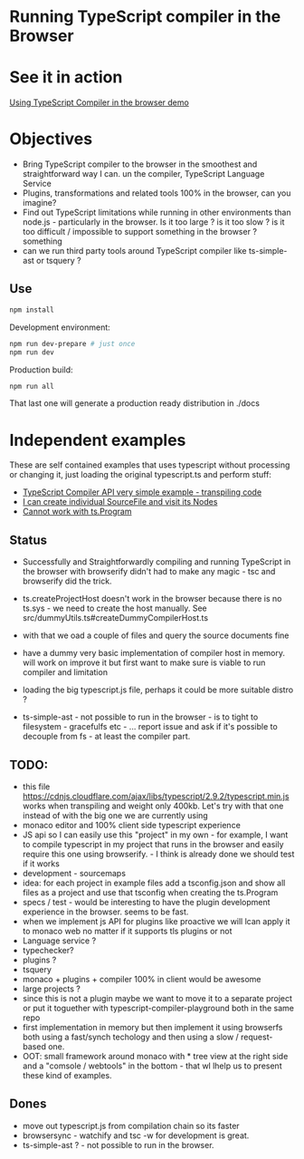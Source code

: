# Running TypeScript compiler in the Browser

# See it in action

[Using TypeScript Compiler in the browser demo](https://cancerberosgx.github.io/typescript-in-the-browser/)

# Objectives

 * Bring TypeScript compiler to the browser in the smoothest and straightforward way I can. un the compiler, TypeScript Language Service
 * Plugins, transformations and related tools 100% in the browser, can you imagine?
 * Find out TypeScript limitations while running in other environments than node.js - particularly in the browser. Is it too large ? is it too slow ?  is it too difficult / impossible to support something in the browser ? something
 * can we run third party tools around TypeScript compiler like ts-simple-ast or tsquery ? 

## Use

```sh
npm install
```

Development environment: 

```sh
npm run dev-prepare # just once
npm run dev
```

Production build: 
```sh
npm run all
```

That last one will generate a production ready distribution in ./docs

# Independent examples

These are self contained examples that uses typescript without processing or changing it, just loading the original typescript.ts and perform stuff: 

 * [TypeScript Compiler API very simple example - transpiling code](https://cancerberosgx.github.io/typescript-in-the-browser/examples/ts-browser-transpile-works.html)
 * [I can create individual SourceFile and visit its Nodes](https://cancerberosgx.github.io/typescript-in-the-browser/examples/ts-browser-create-sourcefile-works.html)
 * [Cannot work with ts.Program](https://cancerberosgx.github.io/typescript-in-the-browser/examples/ts-browser-create-program-fails.html)

## Status

 * Successfully and Straightforwardly compiling and running TypeScript in the browser with browserify  didn't had to make any magic - tsc and browserify did the trick.

 * ts.createProjectHost doesn't work in the browser because there is no ts.sys - we need to create the host manually. See src/dummyUtils.ts#createDummyCompilerHost.ts

 * with that we oad a couple of files and query the source documents fine

 * have a dummy very basic implementation of compiler host in memory. will work on improve it but first want to make sure is viable to run compiler and limitation
  
 * loading the big typescript.js file, perhaps it could be more suitable distro ?

 * ts-simple-ast - not possible to run in the browser - is to tight to filesystem - gracefulfs etc - ... report issue and ask if it's possible to decouple from fs - at least the compiler part.


## TODO: 

 * this file https://cdnjs.cloudflare.com/ajax/libs/typescript/2.9.2/typescript.min.js works when transpiling and weight only 400kb. Let's try with that one instead of with the big one we are currently using 
 * monaco editor and 100% client side typescript experience
 * JS api so I can easily use this "project" in my own - for example, I want to compile typescript in my project that runs in the browser and easily require this one using browserify. - I think is already done we should test if it works
 * development - sourcemaps
 * idea: for each project in example files add a tsconfig.json and show all files as a project and use that tsconfig when creating the ts.Program
 * specs / test - would be interesting to have the plugin development experience in the browser. seems to be fast.
 * when we implement js API for plugins like proactive we will lcan apply it to monaco web no matter if it supports tls plugins or not
 * Language service ? 
 * typechecker? 
 * plugins ? 
 * tsquery
 * monaco + plugins + compiler 100% in client would be awesome
 * large projects ?
 * since this is not a plugin maybe we want to move it to a separate project or put it toguether with typescript-compiler-playground both in the same repo
 * first implementation in memory but then implement it using browserfs both using a fast/synch techology and then using  a slow / request-based one.
 * OOT: small framework around monaco with * tree view at the right side and a "comsole / webtools" in the bottom - that wl lhelp us to present these kind of examples. 

## Dones

 * move out typescript.js from compilation chain so its faster
 * browsersync - watchify and tsc -w for development is great.
 * ts-simple-ast ?  - not possible to run in the browser. 